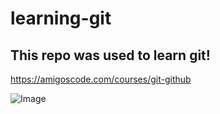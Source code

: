 # learning-git
## This repo was used to learn git!

https://amigoscode.com/courses/git-github

![Image](https://github.com/user-attachments/assets/a4aa9186-9dc7-43f5-a244-4faeabad646f)
